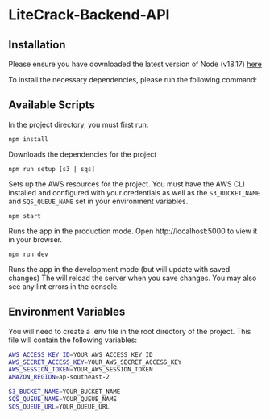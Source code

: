 # LiteCrack-Backend-API

## Installation

Please ensure you have downloaded the latest version of Node (v18.17) [here](https://nodejs.org/en/download)

To install the necessary dependencies, please run the following command:


## Available Scripts

In the project directory, you must first run:

`npm install`

Downloads the dependencies for the project

`npm run setup [s3 | sqs]`

Sets up the AWS resources for the project. You must have the AWS CLI installed and configured with your credentials as well as the `S3_BUCKET_NAME` and `SQS_QUEUE_NAME` set in your environment variables.

`npm start`

Runs the app in the production mode.
Open http://localhost:5000 to view it in your browser.

`npm run dev`

Runs the app in the development mode (but will update with saved changes)
The will reload the server when you save changes.
You may also see any lint errors in the console.


## Environment Variables

You will need to create a .env file in the root directory of the project. This file will contain the following variables:

```bash
AWS_ACCESS_KEY_ID=YOUR_AWS_ACCESS_KEY_ID
AWS_SECRET_ACCESS_KEY=YOUR_AWS_SECRET_ACCESS_KEY
AWS_SESSION_TOKEN=YOUR_AWS_SESSION_TOKEN
AMAZON_REGION=ap-southeast-2

S3_BUCKET_NAME=YOUR_BUCKET_NAME
SQS_QUEUE_NAME=YOUR_QUEUE_NAME
SQS_QUEUE_URL=YOUR_QUEUE_URL
```
